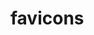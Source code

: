 <!-- generated by markdown-notes-tree -->

# favicons

<!-- optional markdown-notes-tree directory description starts here -->

<!-- optional markdown-notes-tree directory description ends here -->


